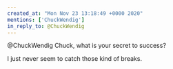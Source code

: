 ```yaml
---
created_at: "Mon Nov 23 13:18:49 +0000 2020"
mentions: ['ChuckWendig']
in_reply_to: @ChuckWendig
---
```


@ChuckWendig Chuck, what is your secret to success?

I just never seem to catch those kind of breaks.